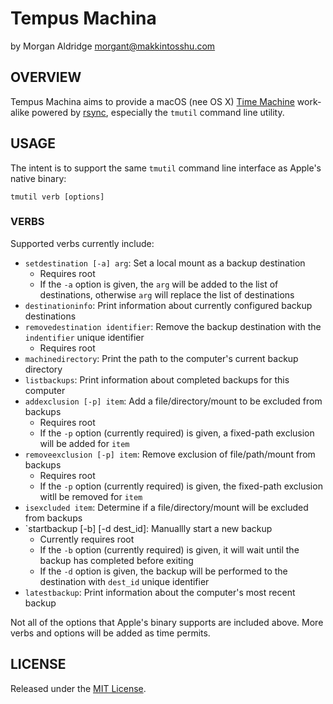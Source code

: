# Tempus Machina
by Morgan Aldridge <morgant@makkintosshu.com>

## OVERVIEW

Tempus Machina aims to provide a macOS (nee OS X) [Time Machine](https://en.wikipedia.org/wiki/Time_Machine_(macOS)) work-alike powered by [rsync](https://rsync.samba.org/), especially the `tmutil` command line utility.

## USAGE

The intent is to support the same `tmutil` command line interface as Apple's native binary:

```
tmutil verb [options]
```

### VERBS

Supported verbs currently include:

* `setdestination [-a] arg`: Set a local mount as a backup destination
  * Requires root
  * If the `-a` option is given, the `arg` will be added to the list of destinations, otherwise `arg` will replace the list of destinations
* `destinationinfo`: Print information about currently configured backup destinations
* `removedestination identifier`: Remove the backup destination with the `indentifier` unique identifier
  * Requires root
* `machinedirectory`: Print the path to the computer's current backup directory
* `listbackups`: Print information about completed backups for this computer
* `addexclusion [-p] item`: Add a file/directory/mount to be excluded from backups
  * Requires root
  * If the `-p` option (currently required) is given, a fixed-path exclusion will be added for `item`
* `removeexclusion [-p] item`: Remove exclusion of file/path/mount from backups
  * Requires root
  * If the `-p` option (currently required) is given, the fixed-path exclusion witll be removed for `item`
* `isexcluded item`: Determine if a file/directory/mount will be excluded from backups
* `startbackup [-b] [-d dest_id]: Manuallly start a new backup
  * Currently requires root
  * If the `-b` option (currently required) is given, it will wait until the backup has completed before exiting
  * If the `-d` option is given, the backup will be performed to the destination with `dest_id` unique identifier
* `latestbackup`: Print information about the computer's most recent backup

Not all of the options that Apple's binary supports are included above. More verbs and options will be added as time permits.

## LICENSE

Released under the [MIT License](LICENSE).
